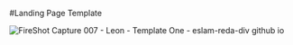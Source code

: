 #Landing Page Template

![FireShot Capture 007 - Leon - Template One - eslam-reda-div github io](https://user-images.githubusercontent.com/92585068/163124266-de26eb71-0ac3-4179-8305-35ba4456748d.png)
